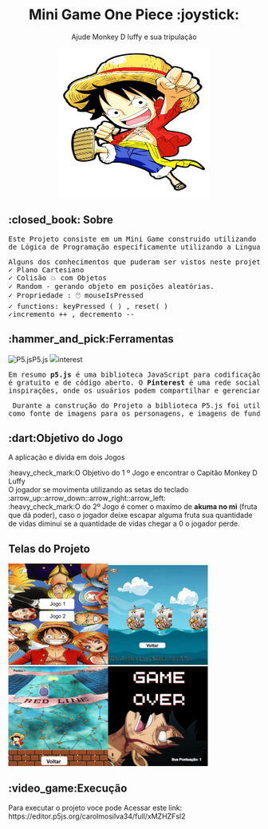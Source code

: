 <h1 align = "center">Mini Game One Piece :joystick:</h1>
<p align ="center"> Ajude Monkey D luffy e sua tripulação</p>
<div align="center">
<img src ="Luffy.png" width="300px" height="300px">
</div>
<h2>:closed_book: Sobre</h2> 
<pre>Este Projeto consiste em um Mini Game construido utilizando a biblioteca <strong>P5.js</strong>, para reforçar alguns conhecimentos 
de Lógica de Programação especificamente utilizando a Linguagem de Programação JavaScript.</pre>
<pre>Alguns dos conhecimentos que puderam ser vistos neste projeto foram: 
✓ Plano Cartesiano
✓ Colisão 💥 com Objetos
✓ Random - gerando objeto em posições aleatórias.
✓ Propriedade : 🖱️ mouseIsPressed
✓ functions: keyPressed ( ) , reset( )
✓incremento ++ , decremento --</pre>
<h2>:hammer_and_pick:Ferramentas</h2>

<img src= "https://upload.wikimedia.org/wikipedia/commons/c/c6/P5.js_icon.svg" alt="P5.js" width="15px" heigth="15">P5.js
<img src ="https://cdn-icons-png.flaticon.com/512/270/270813.png" width="15px" heigth="15">interest
<pre>Em resumo <strong>p5.js</strong> é uma biblioteca JavaScript para codificação criativa, com foco em tornar a codificação acessível e inclusiva
é gratuito e de código aberto. O <strong>Pinterest</strong> é uma rede social de compartilhamento de fotos. Assemelha-se a um quadro de 
inspirações, onde os usuários podem compartilhar e gerenciar imagens temáticas,</strong></pre>
<pre> Durante a construção do Projeto a biblioteca P5.js foi utilizada em seu desenvolvimento é o pinterest foi usado
como fonte de imagens para os personagens, e imagens de fundo.</pre>
<h2>:dart:Objetivo do Jogo</h2>
<p>A aplicação e divida em dois Jogos</p>
:heavy_check_mark:O Objetivo do 1 º Jogo e encontrar o Capitão Monkey D Luffy<br>
O jogador se movimenta utilizando as setas do teclado :arrow_up::arrow_down::arrow_right::arrow_left:<br>
:heavy_check_mark:O do 2º Jogo é comer o maxímo de <strong>akuma no mi</strong> (fruta que dá poder), caso o jogador deixe escapar alguma fruta sua quantidade de vidas diminui se a quantidade de vidas chegar a 0 o jogador perde. 
<h2>Telas do Projeto</h2>
<img src="IMG/MENU.png" width="200" heigth="200"><img src="IMG/JOGO1.png"width="200" heigth="200">
<img src="IMG/JOGO 2.png"width="200" heigth="200"><img src="IMG/FINAL.png"width="200" heigth="200">

  
<h2>:video_game:Execução</h2>
Para executar o projeto voce pode Acessar este link: 
https://editor.p5js.org/carolmosilva34/full/xMZHZFsI2
